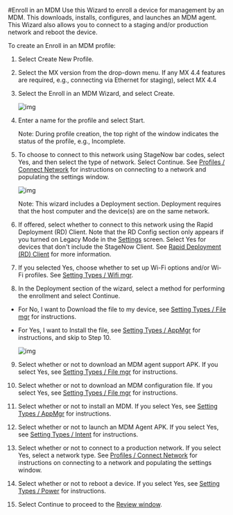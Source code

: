 #Enroll in an MDM
Use this Wizard to enroll a device for management by an MDM.  This downloads, installs, configures, and launches an MDM agent.  This Wizard also allows you to connect to a staging and/or production network and reboot the device. 

To create an Enroll in an MDM profile:

1. Select Create New Profile.

2. Select the MX version from the drop-down menu. If any MX 4.4 features are required, e.g., connecting via Ethernet for staging), select MX 4.4

3. Select the Enroll in an MDM Wizard, and select Create.

    ![img](images/profiles/enrollmdm_name.jpg)

4. Enter a name for the profile and select Start.

    Note: During profile creation, the top right of the window indicates the status of the profile, e.g., Incomplete.

5. To choose to connect to this network using StageNow bar codes, select Yes, and then select the type of network. Select Continue. See [Profiles / Connect Network](../Profiles/ConnectNetwork) for instructions on connecting to a network and populating the settings window.

    ![img](images/profiles/enrollmdm2.jpg)

    Note: This wizard includes a Deployment section. Deployment requires that the host computer and the device(s) are on the same network. 

6. If offered, select whether to connect to this network using the Rapid Deployment (RD) Client. Note that the RD Config section only appears if you turned on Legacy Mode in the [Settings](../gettingstarted?Settings) screen. Select Yes for devices that don't include the StageNow Client. See [Rapid Deployment (RD) Client](../stageclient?Rapid%20Deployment%20Client) for more information.

7. If you selected Yes, choose whether to set up Wi-Fi options and/or Wi-Fi profiles. See [Setting Types / Wifi mgr](../csp/wifi).

8. In the Deployment section of the wizard, select a method for performing the enrollment and select Continue.
* For No, I want to Download the file to my device, see [Setting Types / File mgr](../csp/file) for instructions.
* For Yes, I want to Install the file, see [Setting Types / AppMgr](../csp/app) for instructions, and skip to Step 10.

    ![img](images/profiles/enrollmdm_method.jpg)

9. Select whether or not to download an MDM agent support APK. If you select Yes, see [Setting Types / File mgr](../csp/file) for instructions. 

10. Select whether or not to download an MDM configuration file. If you select Yes, see [Setting Types / File mgr](../csp/file) for instructions.

11. Select whether or not to install an MDM. If you select Yes, see [Setting Types / AppMgr](../csp/app) for instructions.

12. Select whether or not to launch an MDM Agent APK. If you select Yes, see [Setting Types / Intent](../csp/intent) for instructions.

13. Select whether or not to connect to a production network. If you select Yes, select a network type.  See [Profiles / Connect Network](../Profiles/ConnectNetwork) for instructions on connecting to a network and populating the settings window.

14. Select whether or not to reboot a device. If you select Yes, see [Setting Types / Power](../csp/power) for instructions.

15. Select Continue to proceed to the [Review window](../stagingprofiles?Review).
